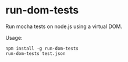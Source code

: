 # run-dom-tests

Run mocha tests on node.js using a virtual DOM.

Usage:
```
npm install -g run-dom-tests
run-dom-tests test.json
```